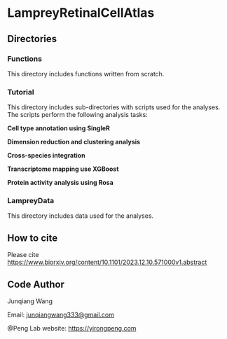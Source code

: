 # LampreyRetinalCellAtlas

## Directories 
### Functions
This directory includes functions written from scratch. 

### Tutorial
This directory includes sub-directories with scripts used for the analyses. The scripts perform the following analysis tasks:

**Cell type annotation using SingleR**

**Dimension reduction and clustering analysis**

**Cross-species integration**

**Transcriptome mapping use XGBoost**

**Protein activity analysis using Rosa**

### LampreyData
This directory includes data used for the analyses.

## How to cite
Please cite https://www.biorxiv.org/content/10.1101/2023.12.10.571000v1.abstract

## Code Author
Junqiang Wang

Email: junqiangwang333@gmail.com

@Peng Lab 
website: [](https://yirongpeng.com)https://yirongpeng.com
